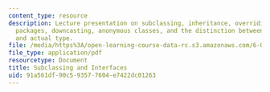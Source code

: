 ```yaml
---
content_type: resource
description: Lecture presentation on subclassing, inheritance, overriding, interfaces,
  packages, downcasting, anonymous classes, and the distinction between declared type
  and actual type.
file: /media/https%3A/open-learning-course-data-rc.s3.amazonaws.com/6-005-elements-of-software-construction-fall-2008/91a561df90c593577604e7422dc01263_MIT6_005f08_lec03.pdf
file_type: application/pdf
resourcetype: Document
title: Subclassing and Interfaces
uid: 91a561df-90c5-9357-7604-e7422dc01263
---
```

